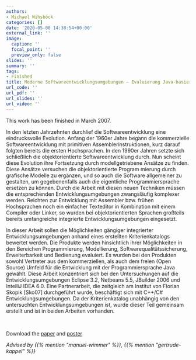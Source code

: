 ```yaml
---
authors:
- Michael Wihsböck
categories: []
date: '2020-05-08 14:38:54+00:00'
external_link: ''
image:
  caption: ''
  focal_point: ''
  preview_only: false
slides: ''
summary: ''
tags:
- Finished
title: Moderne Softwareentwicklungsumgebungen – Evaluierung Java-basierter Ansätze
url_code: ''
url_pdf: ''
url_slides: ''
url_video: ''
---
```


This work has been finished in March 2007.

In den letzten Jahrzehnten durchlief die Softwareentwicklung eine eindrucksvolle Evolution. Anfang der 1960er Jahre begann die kommerzielle Softwareentwicklung mit primitiven Assemblerinstruktionen, kurz darauf folgten bereits die ersten Hochsprachen. In den 1990er Jahren setzte sich schließlich die objektorientierte Softwareentwicklung durch. Nun scheint diese Evolution ihre Fortsetzung durch modellgetriebene Ansätze zu finden. Diese Ansätze versuchen die objektorientierte Program mierung durch grafische Modelle zu ergänzen, und so auch die Software allgemeiner zu gestalten, um gegebenenfalls auch die eigentliche Programmiersprache ersetzen zu können. Durch die Arbeit mit diesen neuen Techniken müssen die entsprechenden Entwicklungsumgebungen zwangsläufig komplexer werden. Reichten zur Entwicklung mit Assembler bzw. frühen Hochsprachen noch ein einfacher Texteditor in Kombination mit einem Compiler oder Linker, so wurden bei objektorientierten Sprachen großteils bereits umfangreiche integrierte Entwicklungsumgebungen eingesetzt.

In dieser Arbeit sollen die Möglichkeiten gängiger integrierter Entwicklungsumgebungen anhand eines erstellten Kriterienkatalogs bewertet werden. Die Produkte werden hinsichtlich ihrer Möglichkeiten in den Bereichen Programmierung, Modellierung, Softwarequalitätssicherung, Erweiterbarkeit und Bedienung evaluiert. Es wurden bei den Produkten sowohl Vertreter aus dem kommerziellen, als auch dem freien (Open Source) Umfeld für die Entwicklung mit der Programmiersprache Java gewählt. Diese Arbeit konzentriert sich bei den Untersuchungen auf die Entwicklungsumgebungen Eclipse 3.2, Netbeans 5.5, JBuilder 2006 und IntelliJ IDEA 6.0. Eine Partnerarbeit, die zeitgleich am Institut von Florian Skopik \[Sko07\] durchgeführt wurde, beschäftigt sich mit C++/C\# Entwicklungsumgebungen. Da der Kriterienkatalog unabhängig von den untersuchten Entwicklungsumgebungen ist, wurde dieser Teil gemeinsam erstellt und ist in beiden Arbeiten vorhanden.

&nbsp;

 Download the [paper](https://www.big.tuwien.ac.at/app/uploads/2016/10/Wihsböck_paper.pdf) and [poster](https://www.big.tuwien.ac.at/app/uploads/2016/10/Wihsböck_poster.pdf)

*Advised by {{% mention "manuel-wimmer" %}}, {{% mention "gertrude-kappel" %}}*